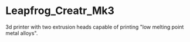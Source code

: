 # Leapfrog_Creatr_Mk3
3d printer with two extrusion heads capable of printing "low melting point metal alloys".
